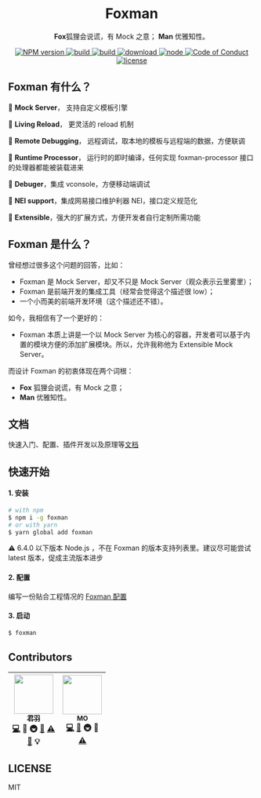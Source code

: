 <div align="center">
  <h1>Foxman</h1>
  <p>
  <strong>Fox</strong>狐狸会说谎，有 Mock 之意；
  <strong>Man</strong> 优雅知性。
  </p>

  <a href="https://www.npmjs.com/package/foxman">
    <img src="https://img.shields.io/npm/v/foxman.svg?style=flat-square" alt="NPM version">
  </a>
  <a href="https://travis-ci.org/kaola-fed/foxman">
    <img src="https://img.shields.io/travis/kaola-fed/foxman.svg?style=flat-square" alt="build">
  </a>
  <a href="https://codecov.io/gh/kaola-fed/foxman">
    <img src="https://img.shields.io/codecov/c/github/kaola-fed/foxman.svg?style=flat-square" alt="build">
  </a>
  <a href="https://www.npmjs.com/package/foxman">
    <img src="https://img.shields.io/npm/dm/foxman.svg?style=flat-square" alt="download">
  </a>
  <a href="https://nodejs.org">
    <img src="https://img.shields.io/node/v/foxman.svg?style=flat-square" alt="node">
  </a>
  <a href="https://github.com/kaola-fed/foxman/blob/master/CODE_OF_CONDUCT.md">
    <img src="https://img.shields.io/badge/code%20of-conduct-ff69b4.svg?style=flat-square" alt="Code of Conduct">
  </a>
  <a href="https://github.com/kaola-fed/foxman/blob/master/LICENSE">
    <img src="https://img.shields.io/github/license/kaola-fed/foxman.svg?style=flat-square" alt="license">
  </a>
</div>

## Foxman 有什么？

🦊 **Mock Server**， 支持自定义模板引擎

🤘 **Living Reload**， 更灵活的 reload 机制

📡 **Remote Debugging**， 远程调试，取本地的模板与远程端的数据，方便联调

🚀 **Runtime Processor**， 运行时的即时编译，任何实现 foxman-processor 接口的处理器都能被装载进来

🐞 **Debuger**，集成 vconsole，方便移动端调试

💯 **NEI support**，集成网易接口维护利器 NEI，接口定义规范化

🤔 **Extensible**，强大的扩展方式，方便开发者自行定制所需功能

## Foxman 是什么？
曾经想过很多这个问题的回答，比如：
* Foxman 是 Mock Server，却又不只是 Mock Server（观众表示云里雾里）；
* Foxman 是前端开发的集成工具（经常会觉得这个描述很 low）；
* 一个小而美的前端开发环境（这个描述还不错）。

如今，我相信有了一个更好的：
* Foxman 本质上讲是一个以 Mock Server 为核心的容器，开发者可以基于内置的模块方便的添加扩展模块。所以，允许我称他为 Extensible Mock Server。

而设计 Foxman 的初衷体现在两个词根：
* **Fox** 狐狸会说谎，有 Mock 之意；
* **Man** 优雅知性。

## 文档

快速入门、配置、插件开发以及原理等[文档](https://foxman.js.org/#/get-started)

## 快速开始

#### 1. 安装

```bash
# with npm
$ npm i -g foxman
# or with yarn
$ yarn global add foxman
```

⚠️ 6.4.0 以下版本 Node.js ，不在 Foxman 的版本支持列表里。建议尽可能尝试 latest 版本，促成主流版本进步


#### 2. 配置

编写一份贴合工程情况的 [Foxman 配置](https://foxman.js.org/#/configuration)

#### 3. 启动

```bash
$ foxman
```

## Contributors

<!-- ALL-CONTRIBUTORS-LIST:START - Do not remove or modify this section -->
| [<img src="https://avatars3.githubusercontent.com/u/10825163?v=3" width="80px;"/><br /><sub>君羽</sub>](https://github.com/imhype)<br />[💻](https://github.com/kaola-fed/foxman/commits?author=ImHype) 🔌 🚇 [📖](https://github.com/kaola-fed/foxman/commits?author=ImHype) [⚠️](https://github.com/kaola-fed/foxman/commits?author=ImHype)<br /> [🐛](https://github.com/kaola-fed/foxman/issues?q=author%3AImHype) 💡 | [<img src="https://avatars3.githubusercontent.com/u/9125255?v=3" width="80px;"/><br /><sub>MO</sub>](https://github.com/fengzilong)<br />[💻](https://github.com/kaola-fed/foxman/commits?author=fengzilong) [📖](https://github.com/kaola-fed/foxman/commits?author=fengzilong) 🚇 🔌<br /> [⚠️](https://github.com/kaola-fed/foxman/commits?author=fengzilong) |
| :---: | :---: |
<!-- ALL-CONTRIBUTORS-LIST:END -->

## LICENSE

MIT
